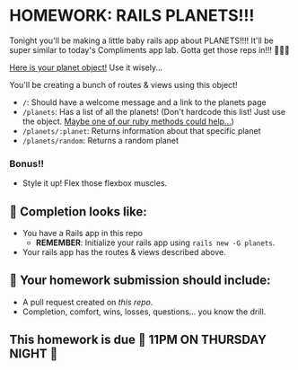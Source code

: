 # HOMEWORK: RAILS PLANETS!!!

Tonight you'll be making a little baby rails app about PLANETS!!!! It'll be super similar to today's Compliments app lab. Gotta get those reps in!!! 💪💪💪

[Here is your planet object!](./planets.rb) Use it wisely...

You'll be creating a bunch of routes & views using this object!

- `/`: Should have a welcome message and a link to the planets page
- `/planets`: Has a list of all the planets! (Don't hardcode this list! Just use the object. [Maybe one of our ruby methods could help...](https://git.generalassemb.ly/wdi-nyc-delorean/LECTURE_U04_D01_Ruby_101#iteration))
- `/planets/:planet`: Returns information about that specific planet
- `/planets/random`: Returns a random planet

### Bonus!!

- Style it up! Flex those flexbox muscles.

## 🚀 Completion looks like:

- You have a Rails app in this repo
    - **REMEMBER**: Initialize your rails app using `rails new -G planets`.
- Your rails app has the routes & views described above.

## 🚀 Your homework submission should include:

- A pull request created on _this repo_.
- Completion, comfort, wins, losses, questions... you know the drill.

## This homework is due 🚨 11PM ON THURSDAY NIGHT 🚨
